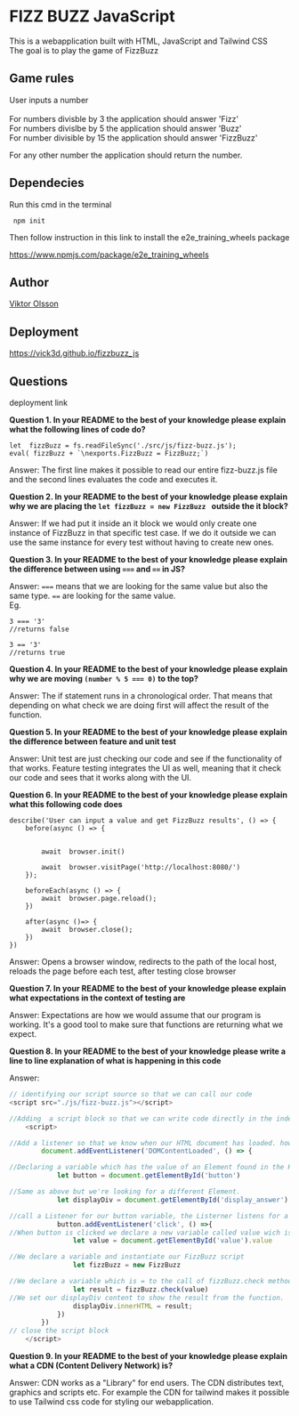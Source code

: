 # FIZZ BUZZ JavaScript 

This is a webapplication built with HTML, JavaScript and Tailwind CSS<br>
The goal is to play the game of FizzBuzz <br>

## Game rules
User inputs a number<br>
<br>
For numbers divisble by 3 the application should answer 'Fizz' <br>
For numbers divislbe by 5 the application should answer 'Buzz' <br>
For number divisible by 15 the application should answer 'FizzBuzz'<br>

For any other number the application should return the number.

## Dependecies
Run this cmd in the terminal

``` npm init```

Then follow instruction in this link to install the e2e_training_wheels package

https://www.npmjs.com/package/e2e_training_wheels

## Author
[Viktor Olsson](https://github.com/vick3d)

## Deployment

https://vick3d.github.io/fizzbuzz_js


## Questions

deployment link


<strong>Question 1. In your README to the best of your knowledge please explain what the following lines of code do?</strong>

```
let  fizzBuzz = fs.readFileSync('./src/js/fizz-buzz.js');
eval( fizzBuzz + `\nexports.FizzBuzz = FizzBuzz;`)
``` 
Answer: The first line makes it possible to read our entire fizz-buzz.js file and the second lines evaluates the code and executes it. 

<strong>Question 2. In your README to the best of your knowledge please explain why we are placing the ```let fizzBuzz = new FizzBuzz ``` outside the it block?</strong>

Answer: If we had put it inside an it block we would only create one instance of FizzBuzz in that specific test case. If we do it outside we can use the same instance for every test without having to create new ones. 

<strong>Question 3. In your README to the best of your knowledge please explain the difference between using ```===``` and ```==``` in JS?</strong>

Answer: ```===``` means that we are looking for the same value but also the same type. ``` == ``` are looking for the same value. <br>
Eg. 
```
3 === '3'
//returns false

3 == '3'
//returns true

```

<strong>Question 4. In your README to the best of your knowledge please explain why we are moving ```(number % 5 === 0)``` to the top?</strong>

Answer: The if statement runs in a chronological order. That means that depending on what check we are doing first will affect the result of the function.

<strong>Question 5. In your README to the best of your knowledge please explain the difference between feature and unit test</strong>

Answer: Unit test are just checking our code and see if the functionality of that works. Feature testing integrates the UI as well, meaning that it check our code and sees that it works along with the UI.

<strong>Question 6. In your README to the best of your knowledge please explain what this following code does</strong>

```
describe('User can input a value and get FizzBuzz results', () => {
    before(async () => {

        
        await  browser.init()
         
        await  browser.visitPage('http://localhost:8080/')
    });
       
    beforeEach(async () => {
        await  browser.page.reload();
    })
       
    after(async ()=> {
        await  browser.close();
    })
})
```

Answer: Opens a browser window, redirects to the path of the local host, reloads the page before each test, after testing close browser

<strong>Question 7. In your README to the best of your knowledge please explain what expectations in the context of testing are</strong>

Answer: Expectations are how we would assume that our program is working. It's a good tool to make sure that functions are returning what we expect. 

<strong>Question 8. In your README to the best of your knowledge please write a line to line explanation of what is happening in this code</strong>

Answer:
``` JavaScript
// identifying our script source so that we can call our code
<script src="./js/fizz-buzz.js"></script>

//Adding  a script block so that we can write code directly in the index file
    <script>

//Add a listener so that we know when our HTML document has loaded. however, it's not waitin for stylesheetsand images
        document.addEventListener('DOMContentLoaded', () => {

//Declaring a variable which has the value of an Element found in the HTML document which has the Id of Button. So that we easily can call methods on that button.             
            let button = document.getElementById('button')

//Same as above but we're looking for a different Element.            
            let displayDiv = document.getElementById('display_answer')

//call a Listener for our button variable, the Listerner listens for a 'click' on the button           
            button.addEventListener('click', () =>{
//When button is clicked we declare a new variable called value wich is = to our input value                
                let value = document.getElementById('value').value

//We declare a variable and instantiate our FizzBuzz script 
                let fizzBuzz = new FizzBuzz

//We declare a variable which is = to the call of fizzBuzz.check method, and we pass in the user input value and the functions runs and return the result. 
                let result = fizzBuzz.check(value)
//We set our displayDiv content to show the result from the function.               
                displayDiv.innerHTML = result;
            })
        })
// close the script block        
    </script>
```

<strong>Question 9. In your README to the best of your knowledge please explain what a CDN (Content Delivery Network) is?</strong>

Answer: CDN works as a "Library" for end users. The CDN distributes text, graphics and scripts etc. For example the CDN for tailwind makes it possible to use Tailwind css code for styling our webapplication. 